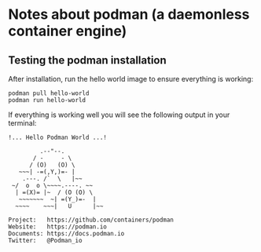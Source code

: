 # Notes about podman (a daemonless container engine)

## Testing the podman installation

After installation, run the hello world image to ensure everything is working:
```
podman pull hello-world 
podman run hello-world
```
If everything is working well you will see the following output in your terminal:
```
!... Hello Podman World ...!

         .--"--.           
       / -     - \         
      / (O)   (O) \        
   ~~~| -=(,Y,)=- |         
    .---. /`  \   |~~      
 ~/  o  o \~~~~.----. ~~   
  | =(X)= |~  / (O (O) \   
   ~~~~~~~  ~| =(Y_)=-  |   
  ~~~~    ~~~|   U      |~~ 

Project:   https://github.com/containers/podman
Website:   https://podman.io
Documents: https://docs.podman.io
Twitter:   @Podman_io
```

